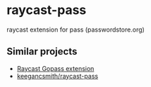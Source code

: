 # raycast-pass

raycast extension for pass (passwordstore.org)

## Similar projects

- [Raycast Gopass extension](https://www.raycast.com/bake/gopass)
- [keegancsmith/raycast-pass](https://github.com/keegancsmith/raycast-pass)
